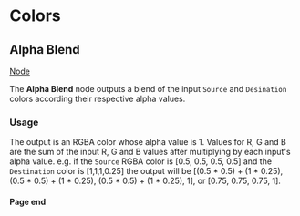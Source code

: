 # Colors

<!-- panels:start -->
<!-- div:title-panel -->
## Alpha Blend

<!-- div:right-panel -->
[Node](-/protoflux/_template/nodes/Root/Colors/README.md#ProtoFlux.Runtimes.Execution.Nodes.Color.ColorAlphaBlend ':include')

<!-- div:left-panel -->
The **Alpha Blend** node outputs a blend of the input `Source` and `Desination` colors according their respective alpha values.

### Usage

The output is an RGBA color whose alpha value is 1. Values for R, G and B are the sum of the input R, G and B values after multiplying by each input's alpha value. e.g. if the `Source` RGBA color is \[0.5, 0.5, 0.5, 0.5\] and the `Destination` color is \[1,1,1,0.25\] the output will be \[(0.5 \* 0.5) + (1 \* 0.25), (0.5 \* 0.5) + (1 \* 0.25), (0.5 \* 0.5) + (1 \* 0.25), 1\], or \[0.75, 0.75, 0.75, 1\].
<!-- panels:end -->

#### Page end
